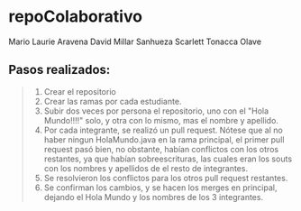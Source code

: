 # repoColaborativo

Mario Laurie Aravena
David Millar Sanhueza
Scarlett Tonacca Olave

## Pasos realizados:
> 1)  Crear el repositorio
> 2) Crear las ramas por cada estudiante.
> 3) Subir dos veces por persona el repositorio, uno con el "Hola Mundo!!!!" solo, y otra con lo mismo, mas el nombre y apellido.
> 4) Por cada integrante, se realizó un pull request. Nótese que al no haber ningun HolaMundo.java en la rama principal, el primer pull request pasó bien, no obstante, habían conflictos con los otros restantes, ya que habían sobreescrituras, las cuales eran los souts con los nombres y apellidos de el resto de integrantes.
> 5) Se resolvieron los conflictos para los otros pull request restantes.
> 6) Se confirman los cambios, y se hacen los merges en principal, dejando el Hola Mundo y los nombres de los 3 integrantes.
